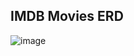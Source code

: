 ## IMDB Movies ERD
								
					
								
![image](https://user-images.githubusercontent.com/99278556/177028074-ffc03e0c-f135-4e21-8281-649e119f246e.png)
